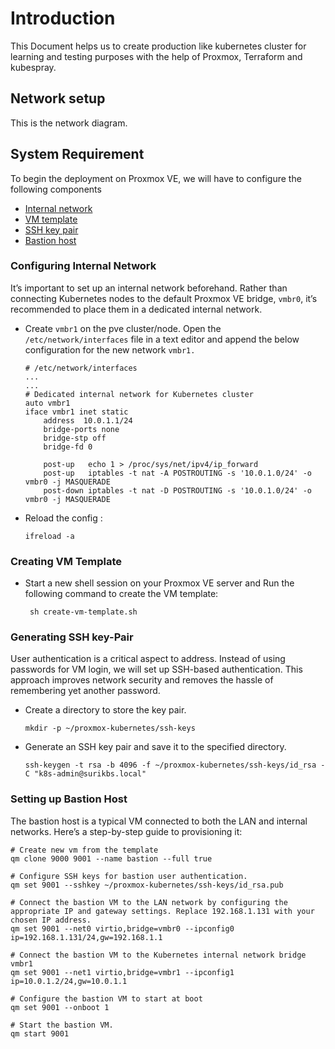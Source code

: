 # Introduction

This Document helps us to create production like kubernetes cluster for learning and testing purposes with the help of Proxmox, Terraform and kubespray.

## Network setup

This is the network diagram.

## System Requirement
To begin the deployment on Proxmox VE, we will have to configure the following components

- [Internal network](#configuring-internal-network)
- [VM template](#creating-vm-template)
- [SSH key pair](#generating-ssh-key-pair)
- [Bastion host](#setting-up-bastion-host)

### Configuring Internal Network

It’s important to set up an internal network beforehand. Rather than connecting Kubernetes nodes to the default Proxmox VE bridge, `vmbr0`, it’s recommended to place them in a dedicated internal network.

- Create `vmbr1` on the pve cluster/node. Open the `/etc/network/interfaces` file in a text editor and append the below configuration for the new network `vmbr1.`

    ```
    # /etc/network/interfaces
    ...
    ...
    # Dedicated internal network for Kubernetes cluster
    auto vmbr1
    iface vmbr1 inet static
        address  10.0.1.1/24
        bridge-ports none
        bridge-stp off
        bridge-fd 0

        post-up   echo 1 > /proc/sys/net/ipv4/ip_forward
        post-up   iptables -t nat -A POSTROUTING -s '10.0.1.0/24' -o vmbr0 -j MASQUERADE
        post-down iptables -t nat -D POSTROUTING -s '10.0.1.0/24' -o vmbr0 -j MASQUERADE
    ```

- Reload the config :
    ```
    ifreload -a
    ```

### Creating VM Template

- Start a new shell session on your Proxmox VE server and Run the following command to create the VM template:

    ```
     sh create-vm-template.sh
    ```

### Generating SSH key-Pair

User authentication is a critical aspect to address. Instead of using passwords for VM login, we will set up SSH-based authentication. This approach improves network security and removes the hassle of remembering yet another password.

- Create a directory to store the key pair.
  ```
  mkdir -p ~/proxmox-kubernetes/ssh-keys
  ```
- Generate an SSH key pair and save it to the specified directory.
  ```
  ssh-keygen -t rsa -b 4096 -f ~/proxmox-kubernetes/ssh-keys/id_rsa -C "k8s-admin@surikbs.local"
  ```

### Setting up Bastion Host

The bastion host is a typical VM connected to both the LAN and internal networks. Here’s a step-by-step guide to provisioning it:

  ```
  # Create new vm from the template
  qm clone 9000 9001 --name bastion --full true

  # Configure SSH keys for bastion user authentication.
  qm set 9001 --sshkey ~/proxmox-kubernetes/ssh-keys/id_rsa.pub

  # Connect the bastion VM to the LAN network by configuring the appropriate IP and gateway settings. Replace 192.168.1.131 with your chosen IP address.
  qm set 9001 --net0 virtio,bridge=vmbr0 --ipconfig0 ip=192.168.1.131/24,gw=192.168.1.1

  # Connect the bastion VM to the Kubernetes internal network bridge vmbr1
  qm set 9001 --net1 virtio,bridge=vmbr1 --ipconfig1 ip=10.0.1.2/24,gw=10.0.1.1

  # Configure the bastion VM to start at boot
  qm set 9001 --onboot 1

  # Start the bastion VM.
  qm start 9001
  ```
